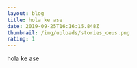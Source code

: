 ```yaml
---
layout: blog
title: hola ke ase
date: 2019-09-25T16:16:15.848Z
thumbnail: /img/uploads/stories_ceus.png
rating: 1
---
```

hola ke ase

